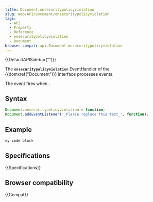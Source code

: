 ```yaml
---
title: Document.onsecuritypolicyviolation
slug: Web/API/Document/onsecuritypolicyviolation
tags:
  - API
  - Property
  - Reference
  - onsecuritypolicyviolation
  - Document
browser-compat: api.Document.onsecuritypolicyviolation
---
```

{{DefaultAPISidebar("")}}

The **`onsecuritypolicyviolation`** EventHandler of the {{domxref("Document")}} interface processes  events.

The  event fires when .

## Syntax

```js
Document.onsecuritypolicyviolation = function;
Document.addEventListener('_Please replace this text_', function);
```

## Example

```js
my code block
```

## Specifications

{{Specifications}}

## Browser compatibility

{{Compat}}

